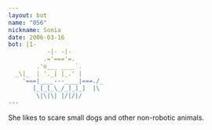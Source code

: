 ```yaml
---
layout: bot
name: "056"
nickname: Sonia
date: 2006-03-16
bot: |1-
           -|- -|-         
          .='==='=.        
        .'o___ ____`.      
  _\|_  | '._| |_.' |      
    '===|____---____|===./_
       [_[_[_\_/_]_]_]  |\ 
        \|\|\| |/|/|/      
---
```

She likes to scare small dogs and other non-robotic animals.